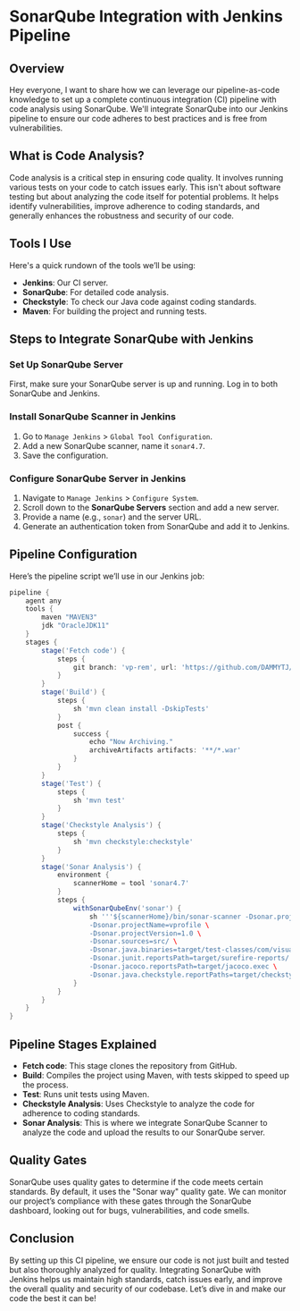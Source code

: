 
# SonarQube Integration with Jenkins Pipeline

## Overview

Hey everyone, I want to share how we can leverage our pipeline-as-code knowledge to set up a complete continuous integration (CI) pipeline with code analysis using SonarQube. We'll integrate SonarQube into our Jenkins pipeline to ensure our code adheres to best practices and is free from vulnerabilities.

## What is Code Analysis?

Code analysis is a critical step in ensuring code quality. It involves running various tests on your code to catch issues early. This isn't about software testing but about analyzing the code itself for potential problems. It helps identify vulnerabilities, improve adherence to coding standards, and generally enhances the robustness and security of our code.

## Tools I Use

Here's a quick rundown of the tools we’ll be using:

- **Jenkins**: Our CI server.
- **SonarQube**: For detailed code analysis.
- **Checkstyle**: To check our Java code against coding standards.
- **Maven**: For building the project and running tests.

## Steps to Integrate SonarQube with Jenkins

### Set Up SonarQube Server

First, make sure your SonarQube server is up and running. Log in to both SonarQube and Jenkins.

### Install SonarQube Scanner in Jenkins

1. Go to `Manage Jenkins` > `Global Tool Configuration`.
2. Add a new SonarQube scanner, name it `sonar4.7`.
3. Save the configuration.

### Configure SonarQube Server in Jenkins

1. Navigate to `Manage Jenkins` > `Configure System`.
2. Scroll down to the **SonarQube Servers** section and add a new server.
3. Provide a name (e.g., `sonar`) and the server URL.
4. Generate an authentication token from SonarQube and add it to Jenkins.

## Pipeline Configuration

Here’s the pipeline script we’ll use in our Jenkins job:

```groovy
pipeline {
    agent any
    tools {
        maven "MAVEN3"
        jdk "OracleJDK11"
    }
    stages {
        stage('Fetch code') {
            steps {
                git branch: 'vp-rem', url: 'https://github.com/DAMMYTJ/javaapprepo.git'
            }
        }
        stage('Build') {
            steps {
                sh 'mvn clean install -DskipTests'
            }
            post {
                success {
                    echo "Now Archiving."
                    archiveArtifacts artifacts: '**/*.war'
                }
            }
        }
        stage('Test') {
            steps {
                sh 'mvn test'
            }
        }
        stage('Checkstyle Analysis') {
            steps {
                sh 'mvn checkstyle:checkstyle'
            }
        }
        stage('Sonar Analysis') {
            environment {
                scannerHome = tool 'sonar4.7'
            }
            steps {
                withSonarQubeEnv('sonar') {
                    sh '''${scannerHome}/bin/sonar-scanner -Dsonar.projectKey=vprofile \
                    -Dsonar.projectName=vprofile \
                    -Dsonar.projectVersion=1.0 \
                    -Dsonar.sources=src/ \
                    -Dsonar.java.binaries=target/test-classes/com/visualpathit/account/controllerTest/ \
                    -Dsonar.junit.reportsPath=target/surefire-reports/ \
                    -Dsonar.jacoco.reportsPath=target/jacoco.exec \
                    -Dsonar.java.checkstyle.reportPaths=target/checkstyle-result.xml'''
                }
            }
        }
    }
}
```

## Pipeline Stages Explained

- **Fetch code**: This stage clones the repository from GitHub.
- **Build**: Compiles the project using Maven, with tests skipped to speed up the process.
- **Test**: Runs unit tests using Maven.
- **Checkstyle Analysis**: Uses Checkstyle to analyze the code for adherence to coding standards.
- **Sonar Analysis**: This is where we integrate SonarQube Scanner to analyze the code and upload the results to our SonarQube server.

## Quality Gates

SonarQube uses quality gates to determine if the code meets certain standards. By default, it uses the "Sonar way" quality gate. We can monitor our project’s compliance with these gates through the SonarQube dashboard, looking out for bugs, vulnerabilities, and code smells.

## Conclusion

By setting up this CI pipeline, we ensure our code is not just built and tested but also thoroughly analyzed for quality. Integrating SonarQube with Jenkins helps us maintain high standards, catch issues early, and improve the overall quality and security of our codebase. Let’s dive in and make our code the best it can be!
